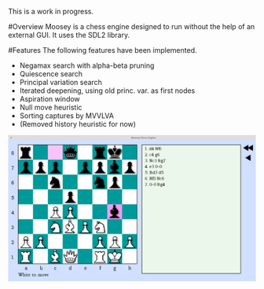 This is a work in progress.

#Overview
Moosey is a chess engine designed to run without the help of an external GUI. It uses the SDL2 library. 

#Features
The following features have been implemented.
- Negamax search with alpha-beta pruning
- Quiescence search
- Principal variation search
- Iterated deepening, using old princ. var. as first nodes
- Aspiration window
- Null move heuristic
- Sorting captures by MVVLVA
- (Removed history heuristic for now)

![Screenshot](https://raw.githubusercontent.com/ChrisMoutsos/moosey/master/res/screenshot.png)
